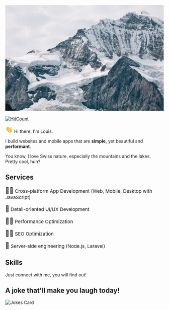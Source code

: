 ![Louis Young - Front-end Software Engineer](./cover.jpg)

[![HitCount](https://views.whatilearened.today/views/github/louisyoung92/louisyoung92.svg)](https://github.com/louisyoung92/louisyoung92)

<img src="./wave.gif" width="24px"> Hi there, I'm Louis.

I build websites and mobile apps that are <strong>simple</strong>, yet beautiful and <strong>performant</strong>.

You know, I love Swiss nature, especially the mountains and the lakes. Pretty cool, huh?

## Services

<p style="font-size:15px;"><span style="font-size:20px;">🐱‍👤</span> Cross-platform App Development (Web, Mobile, Desktop with JavaScript)</p>
<p style="font-size:15px;"><span style="font-size:20px;">👧</span> Detail-oriented UI/UX Development</p>
<p style="font-size:15px;"><span style="font-size:20px;">🏃‍♂️</span> Performance Optimization</p>
<p style="font-size:15px;"><span style="font-size:20px;">🕵️‍♂️</span> SEO Optimization</p>
<p style="font-size:15px;"><span style="font-size:20px;">🧔</span> Server-side engineering (Node.js, Laravel)</p>

## Skills

Just connect with me, you will find out!

## A joke that'll make you laugh today!

![Jokes Card](https://readme-jokes.vercel.app/api)

